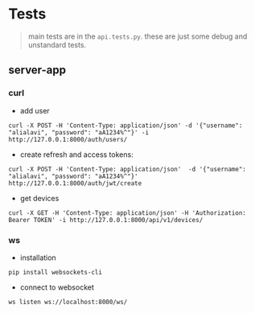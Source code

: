 # Tests

> main tests are in the `api.tests.py`.
> these are just some debug and unstandard tests.

## server-app

### curl

- add user

```shell
curl -X POST -H 'Content-Type: application/json' -d '{"username": "alialavi", "password": "aA1234%^"}' -i http://127.0.0.1:8000/auth/users/
```

- create refresh and access tokens:

```shell
curl -X POST -H 'Content-Type: application/json'  -d '{"username": "alialavi", "password": "aA1234%^"}'  http://127.0.0.1:8000/auth/jwt/create
```

- get devices

```shell
curl -X GET -H 'Content-Type: application/json' -H 'Authorization: Bearer TOKEN' -i http://127.0.0.1:8000/api/v1/devices/
```

### ws

- installation

```shell
pip install websockets-cli
```

- connect to websocket

```shell
ws listen ws://localhost:8000/ws/
```
